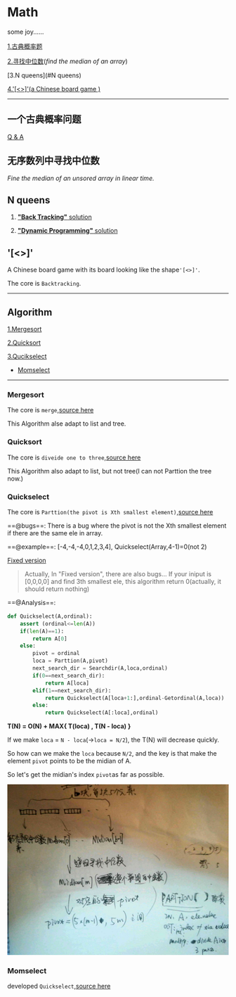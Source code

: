 # Math
some joy......



[1.古典概率题](#一个古典概率问题)

[2.寻找中位数](#无序数列中寻找中位数)(*find the median of an array*)

[3.N queens](#N queens)

[4.'[<>]'(a Chinese board game )](#'[<>]')



---

##  一个古典概率问题

[Q & A](./19.8.1.0.md)

## 无序数列中寻找中位数

*Fine the median of an unsored array in linear time.*



## N queens
1. [**"Back Tracking"** solution](./source/PlaceQueens.py)

2. [**"Dynamic Programming"** solution](./source/PlaceQueen2.py)



## '[<>]'

A Chinese board game with its board looking like the shape`'[<>]'`.

The core is `Backtracking`.



---

## Algorithm

[1.Mergesort](#Mergesort)

[2.Quicksort](#Quicksort)

[3.Qucikselect](#Quicksort)

* [Momselect](#Momselect)



---

### Mergesort

The core is `merge`,[source here](./source/Mergesort.py)

This Algorithm alse adapt to list and tree.

### Quicksort

The core is `diveide one to three`,[source here](./source/Quicksort.py)

This Algorithm also adapt to list, but not tree(I can not Parttion the tree now.)



### Quickselect
The core is `Parttion(the pivot is Xth smallest element)`,[source here](./source/Quickselect1.py)

==@bugs==: There is a bug where the pivot is not the Xth smallest element if there are the same ele in array.

==@example==: [-4,-4,-4,0,1,2,3,4], Quickselect(Array,4-1)=0(not 2) 

[Fixed version](./source/Quickselect2.py)

> Actually,  In "Fixed version", there are also bugs... If your iniput is [0,0,0,0] and find 3th smallest ele, this algorithm return 0(actually, it should return nothing)

==@Analysis==:

```python
def Quickselect(A,ordinal):
    assert (ordinal<=len(A))
    if(len(A)==1):
        return A[0]
    else:
        pivot = ordinal
        loca = Parttion(A,pivot)
        next_search_dir = Searchdir(A,loca,ordinal)
        if(0==next_search_dir):
            return A[loca]
        elif(1==next_search_dir):
            return Quickselect(A[loca+1:],ordinal-Getordinal(A,loca))
        else:
            return Quickselect(A[:loca],ordinal)
```

**T(N) = O(N) + MAX{ T(loca) , T(N - loca) }**

If we make `loca` = `N - loca`(->`loca = N/2`), the T(N) will decrease quickly.

So how can we make the `loca` because `N/2`,  and the key is that make the element `pivot` points to be the midian of A.

So let's get the midian's index `pivot`as far as possible.

![tips](./source/Mom.jpg)

### Momselect

developed `Quickselect`,[source here](./source/Momselect.py)